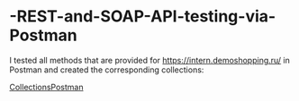 # -REST-and-SOAP-API-testing-via-Postman

I tested all methods that are provided for  https://intern.demoshopping.ru/ in Postman and created the corresponding collections:   

<a href="https://www.postman.com/grey-eclipse-794752/workspace/homework/collection/40644676-e9540186-6efa-4711-b4b7-6d99a8e6e2ef?action=share&creator=40644676">CollectionsPostman</a>